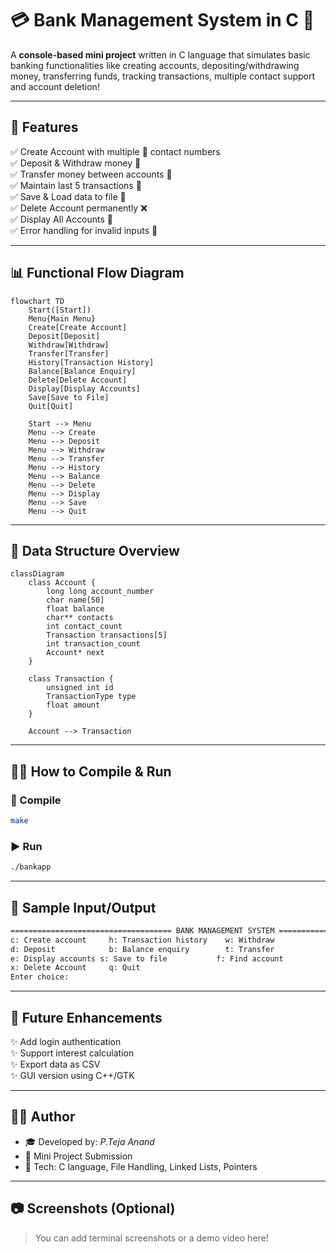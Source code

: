 # 💳 Bank Management System in C 🏦

A **console-based mini project** written in C language that simulates basic banking functionalities like creating accounts, depositing/withdrawing money, transferring funds, tracking transactions, multiple contact support and account deletion!

---

## 🧠 Features

✅ Create Account with multiple 📱 contact numbers  
✅ Deposit & Withdraw money 💸  
✅ Transfer money between accounts 🔁  
✅ Maintain last 5 transactions 📜  
✅ Save & Load data to file 💾  
✅ Delete Account permanently ❌  
✅ Display All Accounts 👀  
✅ Error handling for invalid inputs 🚫  

---

## 📊 Functional Flow Diagram

```mermaid
flowchart TD
    Start([Start])
    Menu{Main Menu}
    Create[Create Account]
    Deposit[Deposit]
    Withdraw[Withdraw]
    Transfer[Transfer]
    History[Transaction History]
    Balance[Balance Enquiry]
    Delete[Delete Account]
    Display[Display Accounts]
    Save[Save to File]
    Quit[Quit]

    Start --> Menu
    Menu --> Create
    Menu --> Deposit
    Menu --> Withdraw
    Menu --> Transfer
    Menu --> History
    Menu --> Balance
    Menu --> Delete
    Menu --> Display
    Menu --> Save
    Menu --> Quit
```

---

## 📐 Data Structure Overview

```mermaid
classDiagram
    class Account {
        long long account_number
        char name[50]
        float balance
        char** contacts
        int contact_count
        Transaction transactions[5]
        int transaction_count
        Account* next
    }

    class Transaction {
        unsigned int id
        TransactionType type
        float amount
    }

    Account --> Transaction
```

---

## 🧑‍💻 How to Compile & Run

### 🔧 Compile
```bash
make
```

### ▶️ Run
```bash
./bankapp
```

---

## 🧪 Sample Input/Output

```txt
==================================== BANK MANAGEMENT SYSTEM ====================================
c: Create account	  h: Transaction history	w: Withdraw
d: Deposit		      b: Balance enquiry	    t: Transfer
e: Display accounts	s: Save to file		      f: Find account
x: Delete Account	  q: Quit
Enter choice: 
```

---

## 🌱 Future Enhancements

✨ Add login authentication  
✨ Support interest calculation  
✨ Export data as CSV  
✨ GUI version using C++/GTK  

---

## 👨‍💻 Author

- 🎓 Developed by: *P.Teja Anand*
- 🏫 Mini Project Submission
- 🎯 Tech: C language, File Handling, Linked Lists, Pointers

---

## 📷 Screenshots (Optional)

> You can add terminal screenshots or a demo video here!
